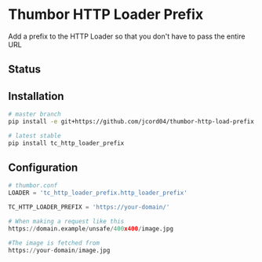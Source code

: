 # Thumbor HTTP Loader Prefix

Add a prefix to the HTTP Loader so that you don't have to pass the entire URL

## Status

## Installation

```bash
# master branch
pip install -e git+https://github.com/jcord04/thumbor-http-load-prefix.git@master#egg=tc_http_loader_prefix

# latest stable
pip install tc_http_loader_prefix
```

## Configuration

```python
# thumbor.conf
LOADER = 'tc_http_loader_prefix.http_loader_prefix'

TC_HTTP_LOADER_PREFIX = 'https://your-domain/'

# When making a request like this
https://domain.example/unsafe/400x400/image.jpg

#The image is fetched from 
https://your-domain/image.jpg

```